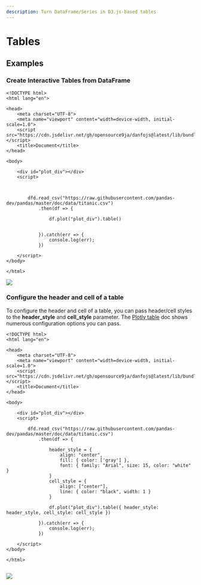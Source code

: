 ```yaml
---
description: Turn DataFrame/Series in D3.js-based tables
---
```


# Tables

## Examples

### Create Interactive Tables from DataFrame

```markup
<!DOCTYPE html>
<html lang="en">

<head>
    <meta charset="UTF-8">
    <meta name="viewport" content="width=device-width, initial-scale=1.0">
    <script src="https://cdn.jsdelivr.net/gh/opensource9ja/danfojs@latest/lib/bundle.js"></script>
    <title>Document</title>
</head>

<body>

    <div id="plot_div"></div>
    <script>



        dfd.read_csv("https://raw.githubusercontent.com/pandas-dev/pandas/master/doc/data/titanic.csv")
            .then(df => {

                df.plot("plot_div").table()


            }).catch(err => {
                console.log(err);
            })

    </script>
</body>

</html>
```

![](../../.gitbook/assets/screen-shot-2020-08-11-at-12.34.08-am.png)

### Configure the header and cell of a table

To configure the header and cell of a table, you can pass header/cell styles to the **header\_style** and **cell\_style** parameter. The [Plotly table](https://plotly.com/javascript/table/) doc shows numerous configuration options you can pass.

```markup
<!DOCTYPE html>
<html lang="en">

<head>
    <meta charset="UTF-8">
    <meta name="viewport" content="width=device-width, initial-scale=1.0">
    <script src="https://cdn.jsdelivr.net/gh/opensource9ja/danfojs@latest/lib/bundle.js"></script>
    <title>Document</title>
</head>

<body>

    <div id="plot_div"></div>
    <script>

        dfd.read_csv("https://raw.githubusercontent.com/pandas-dev/pandas/master/doc/data/titanic.csv")
            .then(df => {

                header_style = {
                    align: "center",
                    fill: { color: ['gray'] },
                    font: { family: "Arial", size: 15, color: "white" }
                }
                cell_style = {
                    align: ["center"],
                    line: { color: "black", width: 1 }
                }

                df.plot("plot_div").table({ header_style: header_style, cell_style: cell_style })

            }).catch(err => {
                console.log(err);
            })

    </script>
</body>

</html>


```

![](../../.gitbook/assets/screen-shot-2020-08-11-at-12.38.30-am.png)
